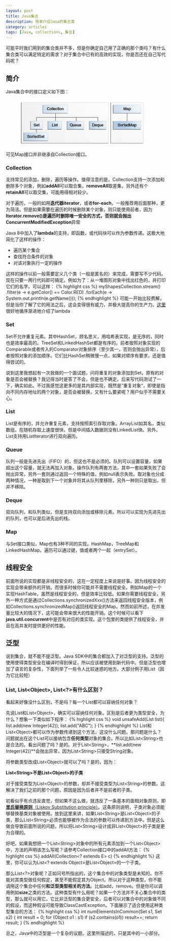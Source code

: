 ```yaml
---
layout: post
title: Java集合
description: 简单介绍Java的集合类
category: articles
tags: [Java, collections, 集合]
---
```

可能平时我们用到的集合类并不多，但是你确定自己用了正确的那个类吗？有什么集合类可以满足特定的需求？对于集合中已有的高效的实现，你是否还在自己写代码呢？

## 简介
Java集合中的接口定义如下图：
<figure>
    <img src="/images/colls-coreInterfaces.gif" />
</figure>

可见Map接口并非继承自Collection接口。

### Collection
支持常见的添加，删除，遍历等操作。值得注意的是，Collection支持一次添加和删除多个对象，例如**addAll**可以取合集，**removeAll**取差集，另外还有个**retainAll**可以取交集，可能用得相对较少。

对于遍历，一般的如用**迭代器iterator**，或者**for-each**，一般推荐用后面那种，更为简洁。但是如果需要在遍历的时候删除某个对象，则只能使用前者，因为**Iterator.remove()**是遍历时删除唯一安全的方式，否则就会抛出**ConcurrentModifiedException**异常

Java 8中加入了**lambda**的支持，即函数，或代码块可以作为参数传递。这极大地简化了这样的操作：

- 遍历某个集合
- 查找符合条件的对象
- 对该对象执行一定的操作

这样的操作以前一般需要定义几个类（一般是匿名的）来完成，需要写不少代码。现在只要一两行代码即可搞定。例如为了：从一堆图形对象中找出红色的，并打印它们的名字。可以这样：
{% highlight css %}
myShapesCollection.stream()
 .filter(e -> e.getColor() == Color.RED)
 .forEach(e -> System.out.println(e.getName()));
{% endhighlight %}
可能一开始比较费解，但是当你了解了它的用法之后，这会变得很有威力，并极大提高你的生产力。[这里](http://docs.oracle.com/javase/tutorial/java/javaOO/lambdaexpressions.html)很好地循序渐进地介绍了lambda

### Set
Set不允许重复元素。其中HashSet，顾名思义，用哈希表实现，是无序的，同时也是效率最高的。TreeSet和LinkedHashSet都是有序的。前者按照对象实现的Comparable或者传入的Comparator对象排序（至少其一，否则会抛出异常），后者按照对象的添加顺序。它们比HashSet稍微慢一点，如果对顺序有要求，还是值得尝试的。

说到这里我想起有一次我做的一个面试题，问将重复的对象添加到Set，原有的对象是否会被替换？我记得当时是答了不会，但是也不确定。后来写代码测试了一下，确实如此。不过我感觉这更多的是其内部实现，既然是”重复对象“，即使是指向不同内存地址的两个对象，是否会被替换，又有什么要紧呢？用户似乎不需要关心。

### List
List是有序的，并允许重复元素，支持按照索引存取对象。ArrayList如其名，类似数组，在随机存取上速度很快，但是中间插入数据则没有LinkedList快。另外，List支持用ListIterator进行双向遍历。

### Queue
队列一般是先进先出（FIFO）的，但这也不是必须的。队列可以设置容量，如果超出这个容量，就无法再加入对象。操作队列有两套方法，其中一套如果失败了会抛出异常，另外一套则通过返回一个特殊的值，例如null表示失败。取对象也分成两种情况，一种是取到下一个对象并将其从队列里移除，另外一种则只是取出，但并不移除。

### Deque
双向队列，和队列类似，但是支持双向添加或移除元素。所以可以实现为先进先出的队列，也可以是后进先出的栈。

### Map
与Set接口类似，Map也有3种不同的实现。HashMap，TreeMap和LinkedHashMap。遍历可以通过键，值或者两个一起（entrySet）。

## 线程安全
前面所说的实现都是非线程安全的，这在一定程度上来说是好事。因为线程安全的实现会带来额外的开销，而很多时候你可能并不需要线程安全。例如Map的一个实现HashTable，虽然是线程安全的，但是效率比较低。如果你需要线程安全，另外一种方式是通过Collections.synchronizedXxx()方法来返回线程安全版本，例如Collections.synchronizedMap()返回线程安全的Map。然而如前所述，在并发量比较大的情况下，这可能会带来很大的性能开销。这个时候可以看下**java.util.concurrent**中是否有对应的类实现。这个包里的类提供了线程安全，并且在高并发时提供更好的性能。

## 泛型
说到集合，就不能不提泛型。Java SDK中的集合都加入了对泛型的支持。泛型的使用使得类型安全在编译时得到保证，所以应该被使用到新代码中。但是泛型也增加了语言的复杂性，下面列举了一些令人比较迷惑的地方。大部分例子用List（因为它比较短）

### List, List\<Object\>, List\<?\>有什么区别？
看起来好像没什么区别，不是吗？每一个List都可以容纳任何对象？

先说List和List\<Object\>，确实可以容纳任何对象。区别是后者更为类型安全，为什么？想象一下类似如下程序：
{% highlight css %}
void unsafeAdd(List list){ 
    list.add(new Integer(42));
    list.add("ABC");
}
{% endhighlight %}
List和List\<Object\>都可以作为参数传递到这个方法，这没什么问题。那问题是什么？问题就出在这个List可以接纳包含**任何类型**对象的集合。所以比如List\<String\>也是合法的。看出问题了吗？是的。对于List\<String\>，**list.add(new Integer(42))**会抛出异常，因为List\<String\>只接受String对象。

将参数类型改成List\<Object\>就可以了吗？是的，因为：

**List\<String\>不是List\<Object\>的子类**

对于接受类型为List\<Object\>的参数，却并不接受类型为List\<String\>的参数。这解决了我们之前的那个问题，原因是因为后者并不是前者的子类。

初看似乎有点违反直觉，但如果不这么做，就违反了一条基本的面相对象原则，即[**里氏替换原则**（Liskov Substitution principle）](http://zh.wikipedia.org/wiki/%E9%87%8C%E6%B0%8F%E6%9B%BF%E6%8D%A2%E5%8E%9F%E5%88%99)。这条原则说明，子类对象必须能够替换基类对象被使用。放到这里来讲，如果List\<String\>是List\<Object\>的子类，那么List\<String\>必须也能够被作为合法的参数可以传递到方法中。但是这么做会导致前面所说的问题，所以将List\<String\>设计成非List\<Object\>的子类是更为合理的。

好吧，如果我想把一个List\<String\>对象中的所有元素添加到一个List\<Object\>中，方法的声明该怎么写呢？请参考Collection接口中的addAll方法：
{% highlight css %}
addAll(Collection<? extends E> c)
{% endhighlight %}
这里，你可以认为List\<? extends Object\>是List\<Object\>的一个子类。

那么List\<?\>对象呢？正如问号所指出的，这个集合中的对象类型是未知的。你不能对其类型做任何假定，甚至不能假定其为Object。所以对于这种类型，你不能调用这个集合中任何**和泛型类型相关的方法**。比如add，remove。但是你可以调用例如**size**之类的方法。这种类型有什么用呢？如果一个方法并不关心集合中的类型，那么就可以用它。它比非泛型的集合更安全，后者可以对集合中的对象做不同的假设，而这种假设可能导致ClassCastException。下面展示了适合使用这种类型集合的方法：
{% highlight css %}
int numElementsInCommon(Set<?> s1, Set<?> s2) {
       int result = 0;
       for (Object o1 : s1)
           if (s2.contains(o1))
               result++;
       return result;
}
{% endhighlight %}

总之，Java中的泛型是一个复杂的议题。这里所描述的，只是其中的一小部分。
